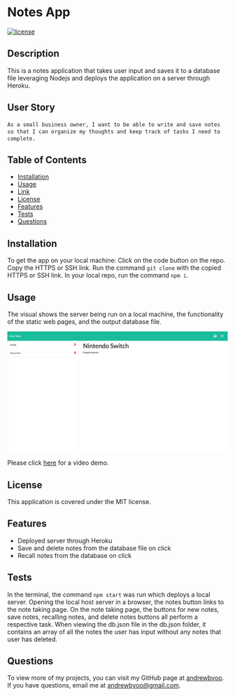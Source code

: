 # Notes App
[![license](https://img.shields.io/badge/license-MIT-blue)](./LICENSE)
## Description
This is a notes application that takes user input and saves it to a database file leveraging Nodejs and deploys the application on a server through Heroku.

## User Story
```
As a small business owner, I want to be able to write and save notes so that I can organize my thoughts and keep track of tasks I need to complete.
```

## Table of Contents
- [Installation](#installation)
- [Usage](#usage)
- [Link](#link)
- [License](#license)
- [Features](#features)
- [Tests](#tests)
- [Questions](#questions)

## Installation
To get the app on your local machine:
Click on the code button on the repo.
Copy the HTTPS or SSH link.
Run the command `git clone` with the copied HTTPS or SSH link.
In your local repo, run the command `npm i`.

## Usage
The visual shows the server being run on a local machine, the functionality of the static web pages, and the output database file.

![Notes app static visual](./assets/images/notes-app-screenshot.png)

Please click [here](https://youtu.be/zAkd_t5Yruo) for a video demo.

## License
This application is covered under the MIT license.

## Features
- Deployed server through Heroku
- Save and delete notes from the database file on click
- Recall notes from the database on click

## Tests
In the terminal, the command `npm start` was run which deploys a local server. Opening the local host server in a browser, the notes button links to the note taking page. On the note taking page, the buttons for new notes, save notes, recalling notes, and delete notes buttons all perform a respective task. When viewing the db.json file in the db.json folder, it contains an array of all the notes the user has input without any notes that user has deleted.

## Questions
To view more of my projects, you can visit my GitHub page at [andrewbyoo](https://github.com/andrewbyoo).
If you have questions, email me at [andrewbyoo@gmail.com](mailto:andrewbyoo@gmail.com).
